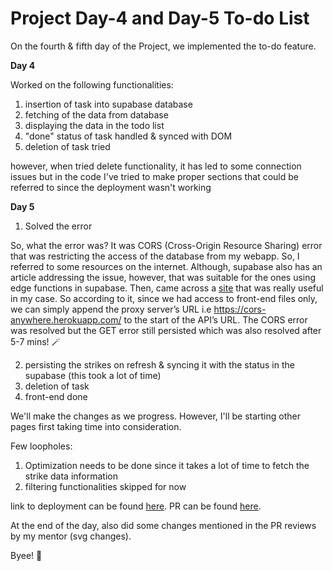 # Project Day-4 and Day-5 To-do List

On the fourth & fifth day of the Project, we implemented the to-do feature. 

**Day 4**

Worked on the following functionalities:

1. insertion of task into supabase database
2. fetching of the data from database
3. displaying the data in the todo list
4. "done" status of task handled & synced with DOM
5. deletion of task tried

however, when tried delete functionality, it has led to some connection issues but in the code I've tried to make proper sections that could be referred to since the deployment wasn't working

**Day 5**
1. Solved the error

So, what the error was?
It was CORS (Cross-Origin Resource Sharing) error that was restricting the access of the database from my webapp. So, I referred to some resources on the internet. Although, supabase also has an article addressing the issue, however, that was suitable for the ones using edge functions in supabase. Then, came across a [site]( https://blog.logrocket.com/the-ultimate-guide-to-enabling-cross-origin-resource-sharing-cors/ )  that was really useful in my case. 
So according to it, since we had access to front-end files only, we can simply append the proxy server’s URL i.e https://cors-anywhere.herokuapp.com/ to the start of the API’s URL.
The CORS error was resolved but the GET error still persisted which was also resolved after 5-7 mins! 🪄

2. persisting the strikes on refresh & syncing it with the status in the supabase (this took a lot of time)
3. deletion of task 
4. front-end done 

We'll make the changes as we progress. However, I'll be starting other pages first taking time into consideration.

Few loopholes:
1. Optimization needs to be done since it takes a lot of time to fetch the strike data information
2. filtering functionalities skipped for now

link to deployment can be found [here](https://deploy-preview-5--luxury-hotteok-fb50c4.netlify.app/pages/to-do.html).
PR can be found [here](https://github.com/jazzcodes/ProductivityZap/pull/5).

At the end of the day, also did some changes mentioned in the PR reviews by my mentor (svg changes).

Byee! 👋

